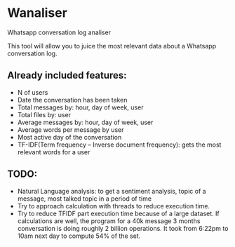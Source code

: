 # Wanaliser
Whatsapp conversation log analiser

This tool will allow you to juice the most relevant data about a Whatsapp conversation log.

## Already included features:
- N of users
- Date the conversation has been taken
- Total messages by: hour, day of week, user
- Total files by: user
- Average messages by: hour, day of week, user
- Average words per message by user
- Most active day of the conversation
- TF-IDF(Term frequency – Inverse document frequency): gets the most relevant words for a user

## TODO:
- Natural Language analysis: to get a sentiment analysis, topic of a message, most talked topic in a period of time
- Try to approach calculation with threads to reduce execution time.
- Try to reduce TFIDF part execution time because of a large dataset. If calculations are well, the program for a 40k message 3 months conversation is doing roughly 2 billion operations. It took from 6:22pm to 10am next day to compute 54% of the set.
